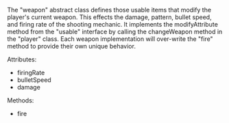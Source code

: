 The "weapon" abstract class defines those usable items that modify the player's current weapon.
This effects the damage, pattern, bullet speed, and firing rate of the shooting mechanic.
It implements the modifyAttribute method from the "usable" interface by calling the changeWeapon method in the "player" class.
Each weapon implementation will over-write the "fire" method to provide their own unique behavior.

Attributes:
<ul>
  <li>firingRate</li>
  <li>bulletSpeed</li>
  <li>damage</li>
</ul>

Methods:
<ul>
  <li>fire</li>
